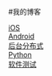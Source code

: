 #我的博客

[iOS](https://github.com/maybehyc/huyc.github.io/tree/master/mybk/iOS) <br>
[Android](https://github.com/maybehyc/huyc.github.io/tree/master/mybk/Android) <br>
[后台分布式](https://github.com/maybehyc/huyc.github.io/tree/master/mybk/分布式服务器) <br>
[Python](https://github.com/maybehyc/huyc.github.io/tree/master/mybk/Python) <br>
[软件测试](https://github.com/maybehyc/huyc.github.io/tree/master/mybk/软件测试) <br>
